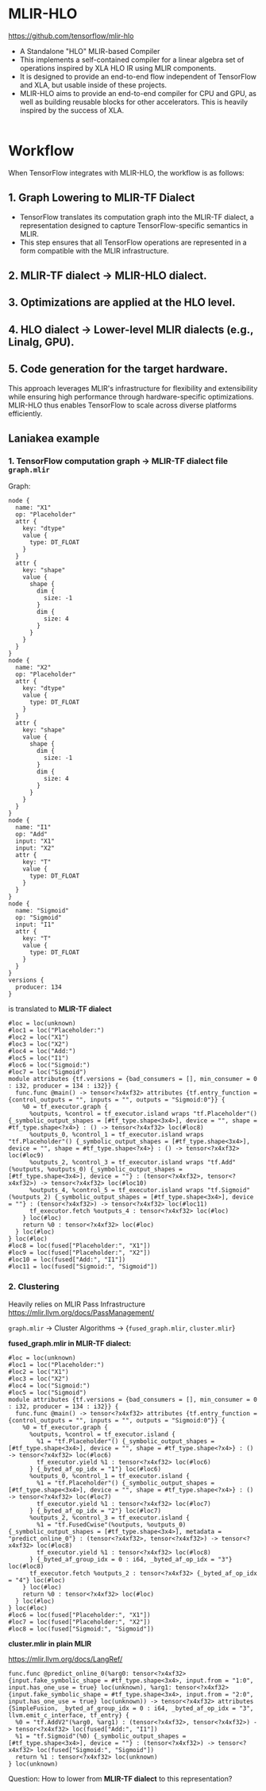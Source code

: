 # MLIR-HLO
https://github.com/tensorflow/mlir-hlo

- A Standalone "HLO" MLIR-based Compiler
- This implements a self-contained compiler for a linear algebra set of operations inspired by XLA HLO IR using MLIR components.
- It is designed to provide an end-to-end flow independent of TensorFlow and XLA, but usable inside of these projects.
- MLIR-HLO aims to provide an end-to-end compiler for CPU and GPU, as well as building reusable blocks for other accelerators. This is heavily inspired by the success of XLA.
<br/><br/>

# Workflow
When TensorFlow integrates with MLIR-HLO, the workflow is as follows:

## 1. Graph Lowering to MLIR-TF Dialect
- TensorFlow translates its computation graph into the MLIR-TF dialect, a representation designed to capture TensorFlow-specific semantics in MLIR.
- This step ensures that all TensorFlow operations are represented in a form compatible with the MLIR infrastructure.

## 2. **MLIR-TF dialect** → **MLIR-HLO dialect**.

## 3. Optimizations are applied at the **HLO** level.

## 4. **HLO dialect** → Lower-level MLIR dialects (e.g., Linalg, GPU).

## 5. Code generation for the target hardware.

This approach leverages MLIR's infrastructure for flexibility and extensibility while ensuring high performance through hardware-specific optimizations. MLIR-HLO thus enables TensorFlow to scale across diverse platforms efficiently.

## Laniakea example
### 1. TensorFlow computation graph → **MLIR-TF dialect** file `graph.mlir`
Graph:
```pbtxt
node {
  name: "X1"
  op: "Placeholder"
  attr {
    key: "dtype"
    value {
      type: DT_FLOAT
    }
  }
  attr {
    key: "shape"
    value {
      shape {
        dim {
          size: -1
        }
        dim {
          size: 4
        }
      }
    }
  }
}
node {
  name: "X2"
  op: "Placeholder"
  attr {
    key: "dtype"
    value {
      type: DT_FLOAT
    }
  }
  attr {
    key: "shape"
    value {
      shape {
        dim {
          size: -1
        }
        dim {
          size: 4
        }
      }
    }
  }
}
node {
  name: "I1"
  op: "Add"
  input: "X1"
  input: "X2"
  attr {
    key: "T"
    value {
      type: DT_FLOAT
    }
  }
}
node {
  name: "Sigmoid"
  op: "Sigmoid"
  input: "I1"
  attr {
    key: "T"
    value {
      type: DT_FLOAT
    }
  }
}
versions {
  producer: 134
}
```

is translated to **MLIR-TF dialect**
```MLIR
#loc = loc(unknown)
#loc1 = loc("Placeholder:")
#loc2 = loc("X1")
#loc3 = loc("X2")
#loc4 = loc("Add:")
#loc5 = loc("I1")
#loc6 = loc("Sigmoid:")
#loc7 = loc("Sigmoid")
module attributes {tf.versions = {bad_consumers = [], min_consumer = 0 : i32, producer = 134 : i32}} {
  func.func @main() -> tensor<?x4xf32> attributes {tf.entry_function = {control_outputs = "", inputs = "", outputs = "Sigmoid:0"}} {
    %0 = tf_executor.graph {
      %outputs, %control = tf_executor.island wraps "tf.Placeholder"() {_symbolic_output_shapes = [#tf_type.shape<3x4>], device = "", shape = #tf_type.shape<?x4>} : () -> tensor<?x4xf32> loc(#loc8)
      %outputs_0, %control_1 = tf_executor.island wraps "tf.Placeholder"() {_symbolic_output_shapes = [#tf_type.shape<3x4>], device = "", shape = #tf_type.shape<?x4>} : () -> tensor<?x4xf32> loc(#loc9)
      %outputs_2, %control_3 = tf_executor.island wraps "tf.Add"(%outputs, %outputs_0) {_symbolic_output_shapes = [#tf_type.shape<3x4>], device = ""} : (tensor<?x4xf32>, tensor<?x4xf32>) -> tensor<?x4xf32> loc(#loc10)
      %outputs_4, %control_5 = tf_executor.island wraps "tf.Sigmoid"(%outputs_2) {_symbolic_output_shapes = [#tf_type.shape<3x4>], device = ""} : (tensor<?x4xf32>) -> tensor<?x4xf32> loc(#loc11)
      tf_executor.fetch %outputs_4 : tensor<?x4xf32> loc(#loc)
    } loc(#loc)
    return %0 : tensor<?x4xf32> loc(#loc)
  } loc(#loc)
} loc(#loc)
#loc8 = loc(fused["Placeholder:", "X1"])
#loc9 = loc(fused["Placeholder:", "X2"])
#loc10 = loc(fused["Add:", "I1"])
#loc11 = loc(fused["Sigmoid:", "Sigmoid"])
```

### 2. Clustering
Heavily relies on MLIR Pass Infrastructure https://mlir.llvm.org/docs/PassManagement/

`graph.mlir` -> Cluster Algorithms -> {`fused_graph.mlir`, `cluster.mlir`}

**fused_graph.mlir in MLIR-TF dialect:**
```MLIR
#loc = loc(unknown)
#loc1 = loc("Placeholder:")
#loc2 = loc("X1")
#loc3 = loc("X2")
#loc4 = loc("Sigmoid:")
#loc5 = loc("Sigmoid")
module attributes {tf.versions = {bad_consumers = [], min_consumer = 0 : i32, producer = 134 : i32}} {
  func.func @main() -> tensor<?x4xf32> attributes {tf.entry_function = {control_outputs = "", inputs = "", outputs = "Sigmoid:0"}} {
    %0 = tf_executor.graph {
      %outputs, %control = tf_executor.island {
        %1 = "tf.Placeholder"() {_symbolic_output_shapes = [#tf_type.shape<3x4>], device = "", shape = #tf_type.shape<?x4>} : () -> tensor<?x4xf32> loc(#loc6)
        tf_executor.yield %1 : tensor<?x4xf32> loc(#loc6)
      } {_byted_af_op_idx = "1"} loc(#loc6)
      %outputs_0, %control_1 = tf_executor.island {
        %1 = "tf.Placeholder"() {_symbolic_output_shapes = [#tf_type.shape<3x4>], device = "", shape = #tf_type.shape<?x4>} : () -> tensor<?x4xf32> loc(#loc7)
        tf_executor.yield %1 : tensor<?x4xf32> loc(#loc7)
      } {_byted_af_op_idx = "2"} loc(#loc7)
      %outputs_2, %control_3 = tf_executor.island {
        %1 = "tf.FusedCwise"(%outputs, %outputs_0) {_symbolic_output_shapes = [#tf_type.shape<3x4>], metadata = "predict_online_0"} : (tensor<?x4xf32>, tensor<?x4xf32>) -> tensor<?x4xf32> loc(#loc8)
        tf_executor.yield %1 : tensor<?x4xf32> loc(#loc8)
      } {_byted_af_group_idx = 0 : i64, _byted_af_op_idx = "3"} loc(#loc8)
      tf_executor.fetch %outputs_2 : tensor<?x4xf32> {_byted_af_op_idx = "4"} loc(#loc)
    } loc(#loc)
    return %0 : tensor<?x4xf32> loc(#loc)
  } loc(#loc)
} loc(#loc)
#loc6 = loc(fused["Placeholder:", "X1"])
#loc7 = loc(fused["Placeholder:", "X2"])
#loc8 = loc(fused["Sigmoid:", "Sigmoid"])
```

**cluster.mlir in plain MLIR**

https://mlir.llvm.org/docs/LangRef/
```MLIR
func.func @predict_online_0(%arg0: tensor<?x4xf32> {input.fake_symbolic_shape = #tf_type.shape<3x4>, input.from = "1:0", input.has_one_use = true} loc(unknown), %arg1: tensor<?x4xf32> {input.fake_symbolic_shape = #tf_type.shape<3x4>, input.from = "2:0", input.has_one_use = true} loc(unknown)) -> tensor<?x4xf32> attributes {SimpleFusion, _byted_af_group_idx = 0 : i64, _byted_af_op_idx = "3", llvm.emit_c_interface, tf_entry} {
  %0 = "tf.AddV2"(%arg0, %arg1) : (tensor<?x4xf32>, tensor<?x4xf32>) -> tensor<?x4xf32> loc(fused["Add:", "I1"])
  %1 = "tf.Sigmoid"(%0) {_symbolic_output_shapes = [#tf_type.shape<3x4>], device = ""} : (tensor<?x4xf32>) -> tensor<?x4xf32> loc(fused["Sigmoid:", "Sigmoid"])
  return %1 : tensor<?x4xf32> loc(unknown)
} loc(unknown)
```

Question: How to lower from **MLIR-TF dialect** to this representation?
<br/><br/>




